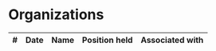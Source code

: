 # Organizations

| #  | Date     | Name                                                                   | Position held                                    | Associated with                                |
|----|----------|------------------------------------------------------------------------|--------------------------------------------------|------------------------------------------------|